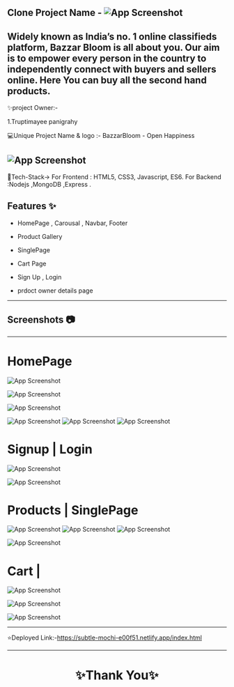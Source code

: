 ## Clone Project Name - ![App Screenshot](https://i.postimg.cc/Ssp3KYcd/Screenshot-86.png)

## Widely known as India’s no. 1 online classifieds platform, Bazzar Bloom is all about you. Our aim is to empower every person in the country to independently connect with buyers and sellers online. Here You can buy all the second hand products.

✨project Owner:-

1.Truptimayee panigrahy
<br>

💻Unique Project Name & logo :- BazzarBloom - Open Happiness

## ![App Screenshot](https://i.postimg.cc/fRFQfNvd/logo.png)

💫Tech-Stack->
For Frontend : HTML5, CSS3, Javascript, ES6.
For Backend :Nodejs ,MongoDB ,Express .



## Features ✨

- HomePage , Carousal , Navbar, Footer

- Product Gallery

- SinglePage

- Cart Page

- Sign Up , Login
- prdoct owner details page

---

## Screenshots 📷

---

# HomePage

![App Screenshot](https://i.postimg.cc/WbVnGbT4/Screenshot-87.png)

![App Screenshot](https://i.postimg.cc/T2ZKkRqx/Screenshot-89.png)

![App Screenshot](https://i.postimg.cc/fRDSqJrV/Screenshot-90.png)

![App Screenshot](https://i.postimg.cc/CKhySqYg/Screenshot-91.png)
![App Screenshot](https://i.postimg.cc/xd2mC9FY/Screenshot-2023-03-30-221239.png)
![App Screenshot](https://i.postimg.cc/DfP7kn1L/Screenshot-92.png)

# Signup | Login

![App Screenshot](https://i.postimg.cc/jjGs91SM/Screenshot-94.png)

![App Screenshot]()

# Products | SinglePage

![App Screenshot](https://i.postimg.cc/pdPK9FdR/Screenshot-95.png)
![App Screenshot](https://i.postimg.cc/sgHZ20b9/Screenshot-96.png)
![App Screenshot](https://i.postimg.cc/W4rbPWV4/Screenshot-97.png)

![App Screenshot](https://i.postimg.cc/sXD8JxTR/Screenshot-98.png)

# Cart |

![App Screenshot]()

![App Screenshot]()

![App Screenshot]()

---

⭐Deployed Link:-https://subtle-mochi-e00f51.netlify.app/index.html

---

<h1 align="center">✨Thank You✨</h1>
